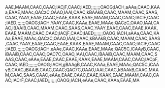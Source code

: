 AAE,MAAM,CAAC,CAAC;IACjF,CAAC;IAED;;;;;;;OAOG;IACH,aAAa,CAAC,KAAa,EAAE,MAAc;QACzC,OAAO,IAAI,CAAC,kBAAkB,CAAC,MAAM,CAAC,SAAS,CAAC,YAAY,EAAE,CAAC,EAAE,KAAK,EAAE,MAAM,CAAC,CAAC;IAClF,CAAC;IAED;;;;;;;OAOG;IACH,YAAY,CAAC,KAAa,EAAE,MAAe;QACzC,OAAO,IAAI,CAAC,iBAAiB,CAAC,MAAM,CAAC,SAAS,CAAC,YAAY,EAAE,CAAC,EAAE,KAAK,EAAE,MAAM,CAAC,CAAC;IACjF,CAAC;IAED;;;;;;;OAOG;IACH,aAAa,CAAC,KAAa,EAAE,MAAc;QACzC,OAAO,IAAI,CAAC,kBAAkB,CAAC,MAAM,CAAC,SAAS,CAAC,YAAY,EAAE,CAAC,EAAE,KAAK,EAAE,MAAM,CAAC,CAAC;IAClF,CAAC;IAED;;;;;;;OAOG;IACH,eAAe,CAAC,KAAa,EAAE,MAAe;QAC5C,iCAAyB,CAAC,iBAAiB,CAAC,CAAC;QAC7C,OAAO,IAAI,CAAC,iBAAiB,CAAC,MAAM,CAAC,SAAS,CAAC,eAAe,EAAE,CAAC,EAAE,KAAK,EAAE,MAAM,CAAC,CAAC;IACpF,CAAC;IAED;;;;;;;OAOG;IACH,gBAAgB,CAAC,KAAa,EAAE,MAAc;QAC5C,iCAAyB,CAAC,iBAAiB,CAAC,CAAC;QAC7C,OAAO,IAAI,CAAC,kBAAkB,CAAC,MAAM,CAAC,SAAS,CAAC,eAAe,EAAE,CAAC,EAAE,KAAK,EAAE,MAAM,CAAC,CAAC;IACrF,CAAC;IAED;;;;;;;OAOG;IACH,eAAe,CAAC,KAAa,EAAE,MA